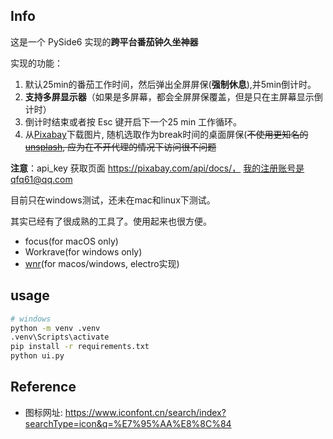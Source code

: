 ## Info
这是一个 PySide6 实现的**跨平台番茄钟久坐神器**

实现的功能：
1. 默认25min的番茄工作时间，然后弹出全屏屏保(**强制休息**),并5min倒计时。
2. **支持多屏显示器**（如果是多屏幕，都会全屏屏保覆盖，但是只在主屏幕显示倒计时）
3. 倒计时结束或者按 Esc 键开启下一个25 min 工作循环。
4. 从[Pixabay](https://pixabay.com/api/docs/)下载图片, 随机选取作为break时间的桌面屏保(~~不使用更知名的[unsplash](https://unsplash.com/documentation#creating-a-developer-account), 应为在不开代理的情况下访问很不问题~~

**注意**：api_key 获取页面 https://pixabay.com/api/docs/， 我的注册账号是qfq61@qq.com


目前只在windows测试，还未在mac和linux下测试。


其实已经有了很成熟的工具了。使用起来也很方便。
- focus(for macOS only)
- Workrave(for windows only)
- [wnr](https://github.com/RoderickQiu/wnr)(for macos/windows, electro实现)

## usage
```bash
# windows
python -m venv .venv
.venv\Scripts\activate
pip install -r requirements.txt
python ui.py
```

## Reference
- 图标网址: https://www.iconfont.cn/search/index?searchType=icon&q=%E7%95%AA%E8%8C%84